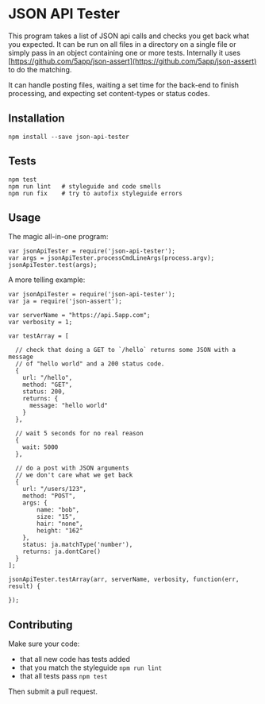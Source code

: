 JSON API Tester
===========

This program takes a list of JSON api calls and checks you get back what you expected. It can be run on all files in a directory on a single file or simply pass in an object containing one or more tests. Internally it uses [https://github.com/5app/json-assert](https://github.com/5app/json-assert) to do the matching.

It can handle posting files, waiting a set time for the back-end to finish processing, and expecting set content-types or status codes.


## Installation


    npm install --save json-api-tester


## Tests


    npm test
    npm run lint   # styleguide and code smells
    npm run fix    # try to autofix styleguide errors


## Usage


The magic all-in-one program:

    var jsonApiTester = require('json-api-tester');
    var args = jsonApiTester.processCmdLineArgs(process.argv);
    jsonApiTester.test(args);

A more telling example:

    var jsonApiTester = require('json-api-tester');
    var ja = require('json-assert');

    var serverName = "https://api.5app.com";
    var verbosity = 1;

    var testArray = [

      // check that doing a GET to `/hello` returns some JSON with a message
      // of "hello world" and a 200 status code.
      {
        url: "/hello",
        method: "GET",
        status: 200,
        returns: {
          message: "hello world"
        }
      },

      // wait 5 seconds for no real reason
      {
        wait: 5000
      },

      // do a post with JSON arguments
      // we don't care what we get back
      {
        url: "/users/123",
        method: "POST",
        args: {
            name: "bob",
            size: "15",
            hair: "none",
            height: "162"
        },
        status: ja.matchType('number'),
        returns: ja.dontCare()
      }
    ];

    jsonApiTester.testArray(arr, serverName, verbosity, function(err, result) {

    });


## Contributing

Make sure your code:

- that all new code has tests added
- that you match the styleguide `npm run lint`
- that all tests pass `npm test`

Then submit a pull request.
